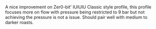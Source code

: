 A nice improvement on Zer0-bit' IUIUIU Classic style profile, this profile focuses more on flow with pressure being restricted to 9 bar but not achieving the pressure is not a issue. Should pair well with medium to darker roasts.